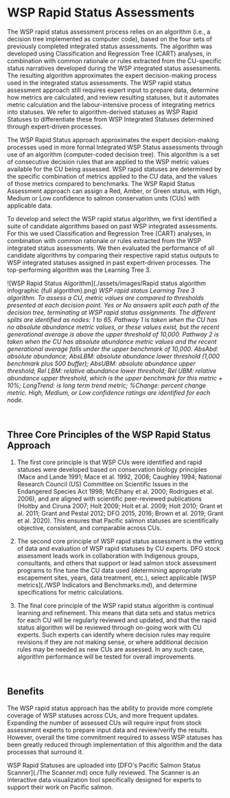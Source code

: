 # WSP Rapid Status Assessments

The WSP rapid status assessment process relies on an algorithm (i.e., a decision tree implemented 
as computer code), based on the four sets of previously completed integrated status assessments. The algorithm was developed using Classification and Regression Tree (CART) analyses, in combination with common rationale 
or rules extracted from the CU-specific status narratives developed during the WSP integrated status assessments. The resulting algorithm approximates the expert decision-making process used in the integrated status 
assessments. The WSP rapid status assessment approach still requires expert input to prepare data, determine how metrics are calculated, and review resulting statuses, but it automates metric calculation and the 
labour-intensive process of integrating metrics into statuses. We refer to algorithm-derived statuses as WSP Rapid Statuses to differentiate these from WSP Integrated Statuses determined through expert-driven processes.


The WSP Rapid Status approach approximates the expert decision-making processes used in more formal Integrated WSP Status assessments through use of an algorithm (computer-coded decision tree). This algorithm is a set of 
consecutive decision rules that are applied to the WSP metric values available for the CU being assessed. WSP rapid statuses are determined by the specific combination of metrics applied to the CU data, and 
the values of those metrics compared to benchmarks. The WSP Rapid Status Assessment approach can assign a Red, Amber, or Green status, with High, Medium or Low confidence to salmon conservation units (CUs) with applicable data.

To develop and select the WSP rapid status algorithm, we first identified a suite of candidate algorithms based on past WSP integrated assessments. For this we used Classification and Regression Tree (CART) analyses, 
in combination with common rationale or rules extracted from the WSP integrated status assessments. We then evaluated the performance of all candidate algorithms by comparing their respective rapid status outputs to 
WSP integrated statuses assigned in past expert-driven processes. The top-performing algorithm was the Learning Tree 3.


![WSP Rapid Status Algorithm](./assets/images/Rapid status algorithm infographic (full algorithm).png)
*WSP rapid status Learning Tree 3 algorithm. To assess a CU, metric values are compared to thresholds presented at each decision point. Yes or No answers split each path of the decision tree, terminating at WSP rapid status assignments. The different splits are identified as nodes: 1 to 65. Pathway 1 is taken when the CU has no absolute abundance metric values, or these values exist, but the recent generational average is above the upper threshold of 10,000. Pathway 2 is taken when the CU 
has absolute abundance metric values and the recent generational average falls under the upper benchmark of 10,000. AbsAbd: absolute abundance; AbsLBM: absolute abundance lower threshold (1,000 benchmark plus 500 buffer); AbsUBM: absolute abundance upper threshold; Rel LBM: relative abundance lower threshold; Rel UBM: relative abundance upper threshold, which is the upper benchmark for this metric + 10%; LongTrend: is long term trend metric; %Change: percent change metric. High, Medium, or Low confidence ratings are identified for each node.*


<br>

## Three Core Principles of the WSP Rapid Status Approach

1. The first core principle is that WSP CUs were identified and rapid statuses were developed based on conservation biology principles (Mace and Lande 1991; Mace et al. 1992, 2008; Caughley 1994; National 
Research Council (US) Committee on Scientific Issues in the Endangered Species Act 1998; McElhany et al. 2000; Rodrigues et al. 2006), and are aligned with scientific 
peer-reviewed publications (Holtby and Ciruna 2007; Holt 2009; Holt et al. 2009; Holt 2010; Grant et al. 2011; Grant and Pestal 2012; DFO 2015, 2016; Brown et al. 2019; 
Grant et al. 2020). This ensures that Pacific salmon statuses are scientifically objective, consistent, and comparable across CUs. 

2. The second core principle of WSP rapid status assessment is the vetting of data and evaluation of WSP rapid statuses by CU experts. DFO stock assessment leads work in collaboration with Indigenous 
groups, consultants, and others that support or lead salmon stock assessment programs to fine tune the CU data used (determining appropriate escapement sites, years, data treatment, etc.), select 
applicable [WSP metrics](./WSP Indicators and Benchmarks.md), and determine specifications for metric calculations.

3. The final core principle of the WSP rapid status algorithm is continual learning and refinement. This means that data sets and status metrics for each CU will be regularly reviewed and updated, and 
that the rapid status algorithm will be reviewed through on-going work with CU experts. Such experts can identify where decision rules may require revisions if they are not making sense, or where 
additional decision rules may be needed as new CUs are assessed. In any such case, algorithm performance will be tested for overall improvements.

<br>

## Benefits
The WSP rapid status approach has the ability to provide more complete coverage of WSP statuses across CUs, and more frequent updates. Expanding the number of assessed CUs will require input from 
stock assessment experts to prepare input data and review/verify the results. However, overall the time commitment required to assess WSP statuses has been greatly reduced through implementation 
of this algorithm and the data processes that surround it.

WSP Rapid Statuses are uploaded into [DFO's Pacific Salmon Status Scanner](./The Scanner.md) once fully reviewed. The Scanner is an interactive data visualization tool specifically designed for experts to support their work on 
Pacific salmon. 

